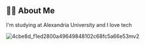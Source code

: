 ## 👩‍💻 About Me
I'm studying at Alexandria University and I love tech

![4cbe8d_f1ed2800a49649848102c68fc5a66e53mv2](https://github.com/jomanaehabb/jomanaehabb/assets/69699199/d6455211-bfc7-42fa-a4b4-bed9d42acf0c)


